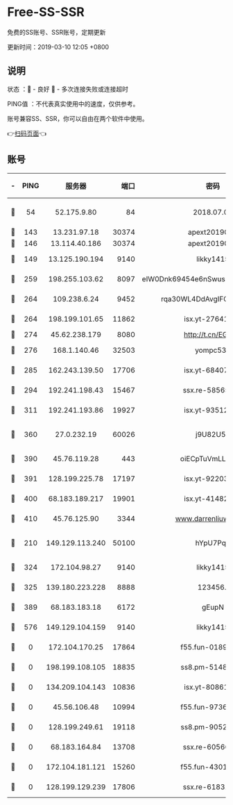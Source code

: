 # Free-SS-SSR

免费的SS账号、SSR账号，定期更新

更新时间：2019-03-10 12:05 +0800

## 说明

状态     ：🙂 - 良好 🙁 - 多次连接失败或连接超时

PING值   ：不代表真实使用中的速度，仅供参考。

账号兼容SS、SSR，你可以自由在两个软件中使用。

👉[扫码页面](https://liesauer.github.io/Free-SS-SSR/)👈

## 账号

|-|PING|服务器|端口|密码|加密方式|区域|
|:----:|:----:|:-----:|-----:|:----:|:----:|:----:|
|🙂|54|52.175.9.80|84|2018.07.07|chacha20-ietf-poly1305|HK|
|🙂|143|13.231.97.18|30374|apext2019006|chacha20|JP|
|🙂|146|13.114.40.186|30374|apext2019006|chacha20|JP|
|🙂|149|13.125.190.194|9140|likky1415|aes-256-cfb|KR|
|🙂|259|198.255.103.62|8097|eIW0Dnk69454e6nSwuspv9DmS201tQ0D|aes-256-cfb|US|
|🙂|264|109.238.6.24|9452|rqa30WL4DdAvgIFG6Fs3znzTa|aes-256-cfb|FR|
|🙂|264|198.199.101.65|11862|isx.yt-27641018|aes-256-cfb|US|
|🙂|274|45.62.238.179|8080|http://t.cn/EGJIyrl|rc4-md5|CA|
|🙂|276|168.1.140.46|32503|yompc535|aes-256-cfb|AU|
|🙂|285|162.243.139.50|17706|isx.yt-68407894|aes-256-cfb|US|
|🙂|294|192.241.198.43|15467|ssx.re-58565948|aes-256-cfb|US|
|🙂|311|192.241.193.86|19927|isx.yt-93512964|aes-256-cfb|US|
|🙂|360|27.0.232.19|60026|j9U82U53|xchacha20-ietf-poly1305|HK|
|🙂|390|45.76.119.28|443|oiECpTuVmLLxk4Ts|aes-256-cfb|AU|
|🙂|391|128.199.225.78|17197|isx.yt-92203287|aes-256-cfb|SG|
|🙂|400|68.183.189.217|19901|isx.yt-41482967|aes-256-cfb|SG|
|🙂|410|45.76.125.90|3344|www.darrenliuwei.com|aes-256-cfb|AU|
|🙂|210|149.129.113.240|50100|hYpU7PqP|chacha20-ietf-poly1305|CN|
|🙂|324|172.104.98.27|9140|likky1415|aes-256-cfb|JP|
|🙂|325|139.180.223.228|8888|123456..|aes-256-cfb|JP|
|🙂|389|68.183.183.18|6172|gEupN|aes-256-cfb|SG|
|🙂|576|149.129.104.159|9140|likky1415|aes-256-cfb|HK|
|🙁|0|172.104.170.25|17864|f55.fun-01896161|aes-256-cfb|SG|
|🙁|0|198.199.108.105|18835|ss8.pm-51487912|aes-256-cfb|US|
|🙁|0|134.209.104.143|10836|isx.yt-80861794|aes-256-cfb|SG|
|🙁|0|45.56.106.48|10994|f55.fun-97361996|aes-256-cfb|US|
|🙁|0|128.199.249.61|19118|ss8.pm-90526305|aes-256-cfb|SG|
|🙁|0|68.183.164.84|13708|ssx.re-60566170|aes-256-cfb|US|
|🙁|0|172.104.181.121|15260|f55.fun-43019575|aes-256-cfb|SG|
|🙁|0|128.199.129.239|17806|ssx.re-61831672|aes-256-cfb|SG|
